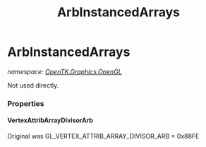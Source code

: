 ﻿---
title: ArbInstancedArrays
---

# ArbInstancedArrays
_namespace: [OpenTK.Graphics.OpenGL](N-OpenTK.Graphics.OpenGL.html)_

Not used directly.



### Properties

#### VertexAttribArrayDivisorArb
Original was GL_VERTEX_ATTRIB_ARRAY_DIVISOR_ARB = 0x88FE

